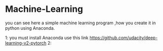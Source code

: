 # Machine-Learning

you can see here a simple machine learning program ,how you create it in python using Anaconda.

1: you must install Anaconda use this link https://github.com/udacity/deep-learning-v2-pytorch
2:
